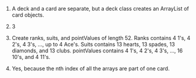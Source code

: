 1. A deck and a card are separate, but a deck class creates an ArrayList of card objects.

2. 3

3. Create ranks, suits, and pointValues of length 52. Ranks contains 4 1's, 4 2's, 4 3's, ..., up to 4 Ace's. Suits contains 13 hearts, 13 spades, 13 diamonds, and 13 clubs. pointValues contains 4 1's, 4 2's, 4 3's, ..., 16 10's, and 4 11's.

4. Yes, because the nth index of all the arrays are part of one card.
